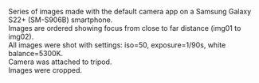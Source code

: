 Series of images made with the default camera app on a Samsung Galaxy S22+ (SM-S906B) smartphone.  
Images are ordered showing focus from close to far distance (img01 to img02).  
All images were shot with settings: iso=50, exposure=1/90s, white balance=5300K.  
Camera was attached to tripod.  
Images were cropped.  